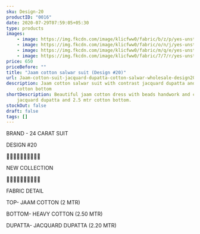 ```yaml
---
sku: Design-20
productID: "0016"
date: 2020-07-29T07:59:05+05:30
type: products
images:
    - image: https://img.fkcdn.com/image/klicfww0/fabric/b/z/p/yes-unstitched-design-20-sun-fashion-and-lifestyle-original-imagymhe6ekgudmm.jpeg
    - image: https://img.fkcdn.com/image/klicfww0/fabric/o/n/j/yes-unstitched-design-20-sun-fashion-and-lifestyle-original-imagymhewzffxbcz.jpeg
    - image: https://img.fkcdn.com/image/klicfww0/fabric/m/q/e/yes-unstitched-design-20-sun-fashion-and-lifestyle-original-imagymherjcppuq7.jpeg
    - image: https://img.fkcdn.com/image/klicfww0/fabric/7/7/r/yes-unstitched-design-20-sun-fashion-and-lifestyle-original-imagymhex5xvq4yy.jpeg
price: 650
priceBefore: ""
title: "Jaam cotton salwar suit (Design #20)"
url: Jaam-cotton-suit-jacquard-dupatta-cotton-salwar-wholesale-design20
description: Jaam cotton salwar suit with contrast jacquard dupatta and 2.5 mtr
    cotton bottom
shortDescription: Beautiful jaam cotton dress with beads handwork and contrast
    jacquard dupatta and 2.5 mtr cotton bottom.
stockOut: false
draft: false
tags: []
---
```


BRAND - 24 CARAT SUIT

DESIGN #20

💐💐💐💐💐💐💐💐💐💐

NEW COLLECTION

🌷🌷🌷🌷🌷🌷🌷🌷🌷🌷

FABRIC DETAIL

TOP- JAAM COTTON (2 MTR)

BOTTOM- HEAVY COTTON (2.50 MTR)

DUPATTA- JACQUARD DUPATTA (2.20 MTR)
